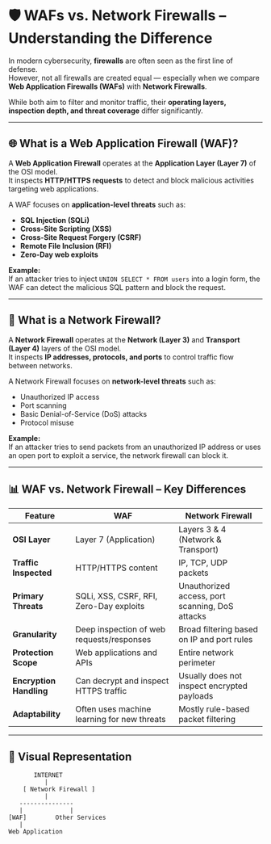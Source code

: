# 🛡️  WAFs vs. Network Firewalls – Understanding the Difference

In modern cybersecurity, **firewalls** are often seen as the first line of defense.  
However, not all firewalls are created equal — especially when we compare **Web Application Firewalls (WAFs)** with **Network Firewalls**.  

While both aim to filter and monitor traffic, their **operating layers, inspection depth, and threat coverage** differ significantly.

---

## 🌐 What is a Web Application Firewall (WAF)?
A **Web Application Firewall** operates at the **Application Layer (Layer 7)** of the OSI model.  
It inspects **HTTP/HTTPS requests** to detect and block malicious activities targeting web applications.

A WAF focuses on **application-level threats** such as:
- **SQL Injection (SQLi)**
- **Cross-Site Scripting (XSS)**
- **Cross-Site Request Forgery (CSRF)**
- **Remote File Inclusion (RFI)**
- **Zero-Day web exploits**

**Example:**  
If an attacker tries to inject `UNION SELECT * FROM users` into a login form, the WAF can detect the malicious SQL pattern and block the request.

---

## 🔐 What is a Network Firewall?
A **Network Firewall** operates at the **Network (Layer 3)** and **Transport (Layer 4)** layers of the OSI model.  
It inspects **IP addresses, protocols, and ports** to control traffic flow between networks.

A Network Firewall focuses on **network-level threats** such as:
- Unauthorized IP access
- Port scanning
- Basic Denial-of-Service (DoS) attacks
- Protocol misuse

**Example:**  
If an attacker tries to send packets from an unauthorized IP address or uses an open port to exploit a service, the network firewall can block it.

---

## 📊 WAF vs. Network Firewall – Key Differences

| Feature | WAF | Network Firewall |
|---------|-----|------------------|
| **OSI Layer** | Layer 7 (Application) | Layers 3 & 4 (Network & Transport) |
| **Traffic Inspected** | HTTP/HTTPS content | IP, TCP, UDP packets |
| **Primary Threats** | SQLi, XSS, CSRF, RFI, Zero-Day exploits | Unauthorized access, port scanning, DoS attacks |
| **Granularity** | Deep inspection of web requests/responses | Broad filtering based on IP and port rules |
| **Protection Scope** | Web applications and APIs | Entire network perimeter |
| **Encryption Handling** | Can decrypt and inspect HTTPS traffic | Usually does not inspect encrypted payloads |
| **Adaptability** | Often uses machine learning for new threats | Mostly rule-based packet filtering |

---

## 📌 Visual Representation

```plaintext
       INTERNET
          |
    [ Network Firewall ]
          |
   ---------------
   |             |
[WAF]        Other Services
   |
Web Application
